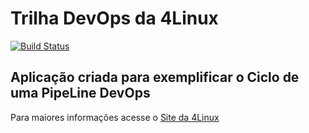 # Trilha DevOps da 4Linux

<!-- Altere a Flag abaixo com sua URL do Travis -->
[![Build Status](https://travis-ci.com/renatoroberto25/DevOpsLab-HelloWorld.svg?branch=master)](https://travis-ci.com/renatoroberto25/DevOpsLab-HelloWorld)
## Aplicação criada para exemplificar o Ciclo de uma PipeLine DevOps


Para maiores informações acesse o [Site da 4Linux](https://www.4linux.com.br/cursos/devops)
